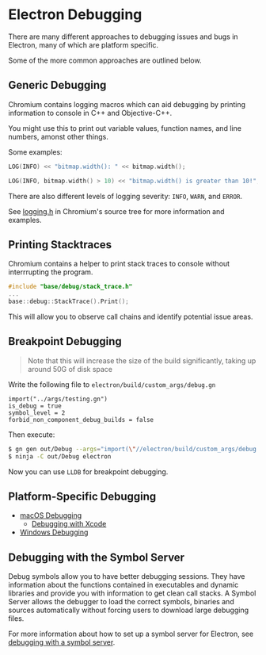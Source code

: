 # Electron Debugging

There are many different approaches to debugging issues and bugs in Electron, many of which
are platform specific.

Some of the more common approaches are outlined below.

## Generic Debugging

Chromium contains logging macros which can aid debugging by printing information to console in C++ and Objective-C++.

You might use this to print out variable values, function names, and line numbers, amonst other things.

Some examples:

```cpp
LOG(INFO) << "bitmap.width(): " << bitmap.width();

LOG(INFO, bitmap.width() > 10) << "bitmap.width() is greater than 10!";
```

There are also different levels of logging severity: `INFO`, `WARN`, and `ERROR`.

See [logging.h](https://chromium.googlesource.com/chromium/src/base/+/refs/heads/main/logging.h) in Chromium's source tree for more information and examples.

## Printing Stacktraces

Chromium contains a helper to print stack traces to console without interrrupting the program.

```cpp
#include "base/debug/stack_trace.h"
...
base::debug::StackTrace().Print();
```

This will allow you to observe call chains and identify potential issue areas.

## Breakpoint Debugging

> Note that this will increase the size of the build significantly, taking up around 50G of disk space

Write the following file to `electron/build/custom_args/debug.gn`

```gn
import("../args/testing.gn")
is_debug = true
symbol_level = 2
forbid_non_component_debug_builds = false
```

Then execute:

```sh
$ gn gen out/Debug --args="import(\"//electron/build/custom_args/debug.gn\") $GN_EXTRA_ARGS"
$ ninja -C out/Debug electron
```

Now you can use `LLDB` for breakpoint debugging.

## Platform-Specific Debugging
<!-- TODO(@codebytere): add debugging file for Linux-->

- [macOS Debugging](debugging-on-macos.md)
  - [Debugging with Xcode](debugging-with-xcode.md)
- [Windows Debugging](debugging-on-windows.md)

## Debugging with the Symbol Server

Debug symbols allow you to have better debugging sessions. They have information about the functions contained in executables and dynamic libraries and provide you with information to get clean call stacks. A Symbol Server allows the debugger to load the correct symbols, binaries and sources automatically without forcing users to download large debugging files.

For more information about how to set up a symbol server for Electron, see [debugging with a symbol server](debugging-with-symbol-server.md).
